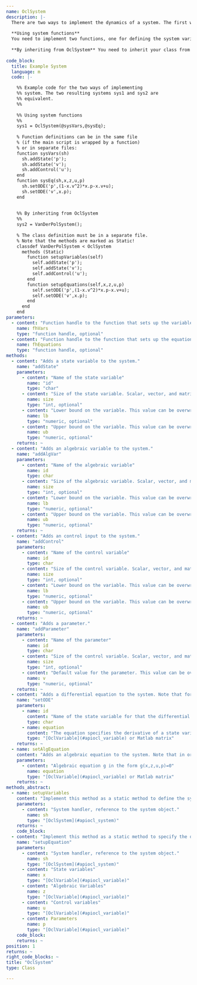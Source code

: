 ```yaml
--- 
name: OclSystem
description: |-
  There are two ways to implement the dynamics of a system. The first way is by implementing functions for defining the system variables and equations, and creating an OclSystem using the function handles/pointers. The second way involves involves implementing the system in an object oriented way as a class that is inherited from OclSystem. The second way is a bit more involved but for complex systems it allows using the capabilities of classes, e.g. defining instance variables.
  
  **Using system functions** 
  You need to implement two functions, one for defining the system variables, and a second one for defining the system equations. The system is created by passing the two function handles to the constructor of OclSystem.
  
  **By inheriting from OclSystem** You need to inherit your class from OclSystem and implement the two methods setupVariables and setupEquations as static methods. 
  
code_block:
  title: Example System
  language: m
  code: |-

    %% Example code for the two ways of implementing
    %% system. The two resulting systems sys1 and sys2 are 
    %% equivalent.
    %%
    
    %% Using system functions
    %%
    sys1 = OclSystem(@sysVars,@sysEq);
    
    % Function definitions can be in the same file 
    % (if the main script is wrapped by a function) 
    % or in separate files:
    function sysVars(sh)
      sh.addState('p');
      sh.addState('v');
      sh.addControl('u');  
    end
    function sysEq(sh,x,z,u,p)
      sh.setODE('p',(1-x.v^2)*x.p-x.v+u); 
      sh.setODE('v',x.p);
    end
    
    
    %% By inheriting from OclSystem
    %% 
    sys2 = VanDerPolSystem();
    
    % The class definition must be in a separate file.
    % Note that the methods are marked as Static!
    classdef VanDerPolSystem < OclSystem
      methods (Static)
        function setupVariables(self)    
          self.addState('p');
          self.addState('v');
          self.addControl('u');      
        end
        function setupEquations(self,x,z,u,p)     
          self.setODE('p',(1-x.v^2)*x.p-x.v+u); 
          self.setODE('v',x.p);
        end
      end
    end
parameters:
  - content: "Function handle to the function that sets up the variables. The function for the variables must have one input argument, no return values, and thus the following siganture: varFunctionName(sh) where sh is the system handler that allows to add variables and parameters. If no function handle is provided, the system must be implemented by deriving from OclSystem and implementing the abstract methods setupVariables and setupEquations."
    name: fhVars
    type: "function handle, optional"
  - content: "Function handle to the function that sets up the equations. The function for the variables must have five input argument, no return values, and thus the following signature: eqFunctionName(sh,x,z,u,p) where sh is the system handler that allows to add ODE and DAE equations, x the states, z the algebraic variables, u the control inputs, p the parameters. If no function handle is provided, the system must be implemented by deriving from OclSystem and implementing the abstract methods setupVariables and setupEquations."
    name: fhEquations
    type: "function handle, optional"
methods: 
  - content: "Adds a state variable to the system."
    name: "addState"
    parameters: 
      - content: "Name of the state variable"
        name: "id"
        type: "char"
      - content: "Size of the state variable. Scalar, vector, and matrix valued variables are allowed. If a scalar value s is given, the size of the variable will be [s,1]. Defaults to [1,1]."
        name: size
        type: "int, optional"
      - content: "Lower bound on the variable. This value can be overwritten when you specify bounds for OclSolver with solver.setBound. Defaults to -inf."
        name: lb
        type: "numeric, optional"
      - content: "Upper bound on the variable. This value can be overwritten when you specify bounds for OclSolver with solver.setBound. Defaults to inf."
        name: ub
        type: "numeric, optional"
    returns: ~
  - content: "Adds an algebraic variable to the system."
    name: "addAlgVar"
    parameters: 
      - content: "Name of the algebraic variable"
        name: id
        type: char
      - content: "Size of the algebraic variable. Scalar, vector, and matrix valued variables are allowed. If a scalar value s is given, the size of the variable will be [s,1]. Defaults to [1,1]."
        name: size
        type: "int, optional"
      - content: "Lower bound on the variable. This value can be overwritten when you specify bounds for OclSolver with solver.setBound. Defaults to -inf."
        name: lb
        type: "numeric, optional"
      - content: "Upper bound on the variable. This value can be overwritten when you specify bounds for OclSolver with solver.setBound. Defaults to inf."
        name: ub
        type: "numeric, optional"
    returns: ~
  - content: "Adds an control input to the system."
    name: "addControl"
    parameters: 
      - content: "Name of the control variable"
        name: id
        type: char
      - content: "Size of the control variable. Scalar, vector, and matrix valued variables are allowed. If a scalar value s is given, the size of the variable will be [s,1]. Defaults to [1,1]."
        name: size
        type: "int, optional"
      - content: "Lower bound on the variable. This value can be overwritten when you specify bounds for OclSolver with solver.setBound. Defaults to -inf."
        name: lb
        type: "numeric, optional"
      - content: "Upper bound on the variable. This value can be overwritten when you specify bounds for OclSolver with solver.setBound. Defaults to inf."
        name: ub
        type: "numeric, optional"
    returns: ~
  - content: "Adds a parameter."
    name: "addParameter"
    parameters: 
      - content: "Name of the parameter"
        name: id
        type: char
      - content: "Size of the control variable. Scalar, vector, and matrix valued variables are allowed. If a scalar value s is given, the size of the variable will be [s,1]. Defaults to [1,1]."
        name: size
        type: "int, optional"
      - content: "Default value for the parameter. This value can be overwritten when you specify the parameter for OclSolver with solver.setParameter. Defaults to unbounded."
        name: v
        type: "numeric, optional"
    returns: ~
  - content: "Adds a differential equation to the system. Note that for every state variable a differential equation must be specified."
    name: "setODE"
    parameters: 
      - name: id
        content: "Name of the state variable for that the differential equation is given."
        type: char
      - name: equation
        content: "The equation specifies the derivative of a state variable. Right hand side of the differential equation dot(x) = f(x,z,u,p) for state variable x."
        type: "[OclVariable](#apiocl_variable) or Matlab matrix"
    returns: ~
  - name: setAlgEquation
    content: "Adds an algebraic equation to the system. Note that in order to be able to simulate the system, the total number of rows of the algebraic equations needs to be equal to the total number/dimension of algebraic variables."
    parameters: 
      - content: "Algebraic equation g in the form g(x,z,u,p)=0"
        name: equation
        type: "[OclVariable](#apiocl_variable) or Matlab matrix"
    returns: ~
methods_abstract: 
  - name: setupVariables
    content: "Implement this method as a static method to define the system variables. You can create state, control and algebraic variables using the class methods."
    parameters: 
      - content: "System handler, reference to the system object."
        name: sh
        type: "[OclSystem](#apiocl_system)"
    returns: ~
    code_block:
  - content: "Implement this method as a static method to specify the differential and algebraic equations. It is possible to define only ordinary differential equations (ODE system), or differential and algebraic equations (DAE system)."
    name: "setupEquation"
    parameters: 
      - content: "System handler, reference to the system object."
        name: sh
        type: "[OclSystem](#apiocl_system)"
      - content: "State variables"
        name: x
        type: "[OclVariable](#apiocl_variable)"
      - content: "Algebraic Variables"
        name: z
        type: "[OclVariable](#apiocl_variable)"
      - content: "Control variables"
        name: u
        type: "[OclVariable](#apiocl_variable)"
      - content: Parameters
        name: p
        type: "[OclVariable](#apiocl_variable)"
    code_block:
    returns: ~
position: 1
returns: ~
right_code_blocks: ~
title: "OclSystem"
type: Class

---
```

